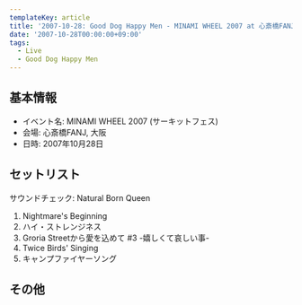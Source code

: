 ```yaml
---
templateKey: article
title: '2007-10-28: Good Dog Happy Men - MINAMI WHEEL 2007 at 心斎橋FANJ'
date: '2007-10-28T00:00:00+09:00'
tags:
  - Live
  - Good Dog Happy Men
---
```

## 基本情報

* イベント名: MINAMI WHEEL 2007 (サーキットフェス)
* 会場: 心斎橋FANJ, 大阪
* 日時: 2007年10月28日

## セットリスト

サウンドチェック: Natural Born Queen

1. Nightmare's Beginning
1. ハイ・ストレンジネス
1. Groria Streetから愛を込めて #3 -嬉しくて哀しい事-
1. Twice Birds' Singing
1. キャンプファイヤーソング

## その他

